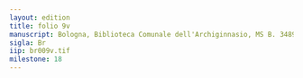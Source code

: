 ```yaml
---
layout: edition
title: folio 9v
manuscript: Bologna, Biblioteca Comunale dell'Archiginnasio, MS B. 3489
sigla: Br
iip: br009v.tif
milestone: 18
---
```

